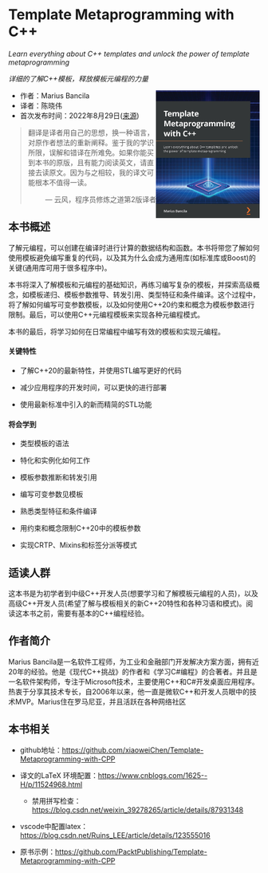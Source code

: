 # Template Metaprogramming with C++  

*Learn everything about C++ templates and unlock the power of template metaprogramming*

*详细的了解C++模板，释放模板元编程的力量*

 <a href=""><img src="cover.jpg" height="256px" align="right"></a>

* 作者：Marius Bancila   
* 译者：陈晓伟
* 首次发布时间：2022年8月29日([来源](https://www.amazon.sg/Template-Metaprogramming-template-metaprogramming-efficient/dp/1803243457/ref=sr_1_1?keywords=Template+Metaprogramming+with+C%2B%2B&qid=1671973833&sr=8-1))

> 翻译是译者用自己的思想，换一种语言，对原作者想法的重新阐释。鉴于我的学识所限，误解和错译在所难免。如果你能买到本书的原版，且有能力阅读英文，请直接去读原文。因为与之相较，我的译文可能根本不值得一读。
>
> <p align="right"> — 云风，程序员修炼之道第2版译者</p>

## 本书概述

了解元编程，可以创建在编译时进行计算的数据结构和函数。本书将带您了解如何使用模板避免编写重复的代码，以及其为什么会成为通用库(如标准库或Boost)的关键(通用库可用于很多程序中)。

本书将深入了解模板和元编程的基础知识，再练习编写复杂的模板，并探索高级概念，如模板递归、模板参数推导、转发引用、类型特征和条件编译。这个过程中，将了解如何编写可变参数模板，以及如何使用C++20约束和概念为模板参数进行限制。最后，可以使用C++元编程模板来实现各种元编程模式。

本书的最后，将学习如何在日常编程中编写有效的模板和实现元编程。

#### 关键特性

- 了解C++20的最新特性，并使用STL编写更好的代码

- 减少应用程序的开发时间，可以更快的进行部署
- 使用最新标准中引入的新而精简的STL功能

#### 将会学到

- 类型模板的语法

- 特化和实例化如何工作

- 模板参数推断和转发引用

- 编写可变参数见模板

- 熟悉类型特征和条件编译

- 用约束和概念限制C++20中的模板参数

- 实现CRTP、Mixins和标签分派等模式

  

## 适读人群

这本书是为初学者到中级C++开发人员(想要学习和了解模板元编程的人员)，以及高级C++开发人员(希望了解与模板相关的新C++20特性和各种习语和模式)。阅读这本书之前，需要有基本的C++编程经验。



## 作者简介

Marius Bancila是一名软件工程师，为工业和金融部门开发解决方案方面，拥有近20年的经验。他是《现代C++挑战》的作者和《学习C\#编程》的合著者。并且是一名软件架构师，专注于Microsoft技术，主要使用C++和C\#开发桌面应用程序。热衷于分享其技术专长，自2006年以来，他一直是微软C++和开发人员眼中的技术MVP。Marius住在罗马尼亚，并且活跃在各种网络社区



## 本书相关

* github地址：https://github.com/xiaoweiChen/Template-Metaprogramming-with-CPP
* 译文的LaTeX 环境配置：https://www.cnblogs.com/1625--H/p/11524968.html 
  * 禁用拼写检查：https://blog.csdn.net/weixin_39278265/article/details/87931348

* vscode中配置latex：https://blog.csdn.net/Ruins_LEE/article/details/123555016
* 原书示例：https://github.com/PacktPublishing/Template-Metaprogramming-with-CPP

